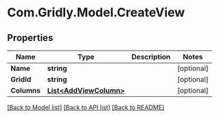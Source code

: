 
# Com.Gridly.Model.CreateView

## Properties

Name | Type | Description | Notes
------------ | ------------- | ------------- | -------------
**Name** | **string** |  | [optional] 
**GridId** | **string** |  | [optional] 
**Columns** | [**List&lt;AddViewColumn&gt;**](AddViewColumn.md) |  | [optional] 

[[Back to Model list]](../README.md#documentation-for-models)
[[Back to API list]](../README.md#documentation-for-api-endpoints)
[[Back to README]](../README.md)

